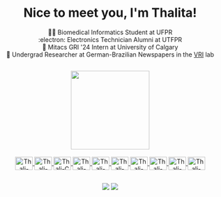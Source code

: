 <div align="center">
<h1> Nice to meet you, I'm Thalita! </h1>

 :woman_technologist: Biomedical Informatics Student at UFPR <br/>
 :electron: Electronics Technician Alumni at UTFPR <br/>
:maple_leaf: Mitacs GRI '24 Intern at University of Calgary <br/>
:newspaper: Undergrad Researcher at German-Brazilian Newspapers in the [VRI](https://github.com/VRI-UFPR) lab <br/>

##
</div>

<div align="center">
  <a href="https://github.com/thamnasc">
  <!---
  <img height="180em" src="https://github-readme-stats.vercel.app/api?username=thamnasc&show_icons=true&theme=material-palenight&include_all_commits=true&count_private=true&hide=stars,contribs,issues"/>
  --->
  <img height="180em" src="https://github-readme-stats.vercel.app/api/top-langs/?username=thamnasc&layout=compact&langs_count=8&hide=makefile,tex,html&theme=material-palenight"/>
</div>

 <div style="display: inline_block" align="center"><br>
  <img align="center" alt="Thali-Linux" height="30" width="40" src="https://cdn.jsdelivr.net/gh/devicons/devicon/icons/linux/linux-original.svg">
  <img align="center" alt="Thali-Bash" height="30" width="40" src="https://cdn.jsdelivr.net/gh/devicons/devicon/icons/bash/bash-original.svg">
  <img align="center" alt="Thali-C" height="30" width="40" src="https://cdn.jsdelivr.net/gh/devicons/devicon/icons/c/c-original.svg">
  <img align="center" alt="Thali-Java" height="30" width="40" src="https://cdn.jsdelivr.net/gh/devicons/devicon/icons/java/java-original.svg">
  <img align="center" alt="Thali-Python" height="30" width="40" src="https://cdn.jsdelivr.net/gh/devicons/devicon/icons/python/python-original.svg">
  <img align="center" alt="Thali-JS" height="30" width="40" src="https://cdn.jsdelivr.net/gh/devicons/devicon/icons/javascript/javascript-original.svg"/>
  <img align="center" alt="Thali-HTML" height="30" width="40" src="https://cdn.jsdelivr.net/gh/devicons/devicon/icons/html5/html5-original.svg"/>
  <img align="center" alt="Thali-CSS" height="30" width="40" src="https://cdn.jsdelivr.net/gh/devicons/devicon/icons/css3/css3-original.svg"/>
  <img align="center" alt="Thali-React" height="30" width="40" src="https://cdn.jsdelivr.net/gh/devicons/devicon/icons/react/react-original.svg"/>
  <img  align="center" alt="Thali-PostgreSQL" height="30" width="40"src="https://cdn.jsdelivr.net/gh/devicons/devicon/icons/postgresql/postgresql-plain.svg" />    
</div>
  
##
  
<div align="center"> 
  <a href="https://www.linkedin.com/in/thalita-maria-do-nascimento" target="_blank"><img src="https://img.shields.io/badge/-LinkedIn-%230077B5?style=for-the-badge&logo=linkedin&logoColor=white" target="_blank"></a>
  <a href="https://gitlab.c3sl.ufpr.br/tmn21" target="_blank"><img src="https://img.shields.io/badge/GitLab-330F63?style=for-the-badge&logo=gitlab" target="_blank"></a>
  <br/>
  
<!--- ![Snake animation](https://github.com/thamnasc/thamnasc/blob/output/github-contribution-grid-snake.svg)--->
</div> 

<!---
thamnasc/thamnasc is a ✨ special ✨ repository because its `README.md` (this file) appears on your GitHub profile.
You can click the Preview link to take a look at your changes.
--->
